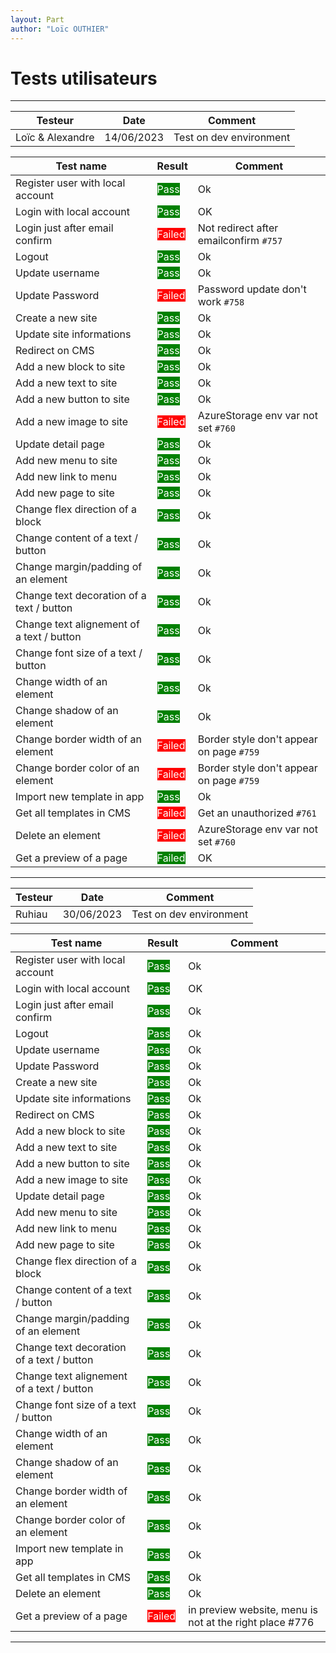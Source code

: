 ```yaml
---
layout: Part
author: "Loïc OUTHIER"
---
```


# Tests utilisateurs

---

| Testeur              | Date       | Comment     |
|----------------------|------------|-------------|
| Loïc & Alexandre    | 14/06/2023 | Test on dev environment|

| Test name                            | Result                                           | Comment                  |
|--------------------------------------|----------------------------------------------------|--------------------------|
| Register user with local account     | <span style="color: white; background-color:green">Pass</span>  | Ok                       |
| Login with local account             | <span style="color: white; background-color:green">Pass</span>  | OK                       |
| Login just after email confirm       | <span style="color: white; background-color:red">Failed</span>   | Not redirect after emailconfirm `#757`|
| Logout                               | <span style="color: white; background-color:green">Pass</span>  | Ok                       |
| Update username                      | <span style="color: white; background-color:green">Pass</span>  | Ok                       |
| Update Password                      | <span style="color: white; background-color:red">Failed</span>   | Password update don't work `#758`|
| Create a new site                    | <span style="color: white; background-color:green">Pass</span>  | Ok                       |
| Update site informations             | <span style="color: white; background-color:green">Pass</span>  | Ok                       |
| Redirect on CMS                      | <span style="color: white; background-color:green">Pass</span>  | Ok                       |
| Add a new block to site              | <span style="color: white; background-color:green">Pass</span>  | Ok                       |
| Add a new text to site               | <span style="color: white; background-color:green">Pass</span>  | Ok                       |
| Add a new button to site             | <span style="color: white; background-color:green">Pass</span>  | Ok                       |
| Add a new image to site              | <span style="color: white; background-color:red">Failed</span>   | AzureStorage env var not set `#760`|
| Update detail page                   | <span style="color: white; background-color:green">Pass</span>  | Ok                       |
| Add new menu to site                 | <span style="color: white; background-color:green">Pass</span>  | Ok                       |
| Add new link to menu                 | <span style="color: white; background-color:green">Pass</span>  | Ok                       |
| Add new page to site                 | <span style="color: white; background-color:green">Pass</span>  | Ok                       |
| Change flex direction of a block     | <span style="color: white; background-color:green">Pass</span>  | Ok                       |
| Change content of a text / button    | <span style="color: white; background-color:green">Pass</span>  | Ok                       |
| Change margin/padding of an element   | <span style="color: white; background-color:green">Pass</span> | Ok                       |
| Change text decoration of a text / button   | <span style="color: white; background-color:green">Pass</span>  | Ok                |
| Change text alignement of a text / button   | <span style="color: white; background-color:green">Pass</span>  | Ok                | 
| Change font size of a text / button   | <span style="color: white; background-color:green">Pass</span>  | Ok                      |
| Change width of an element   | <span style="color: white; background-color:green">Pass</span>           | Ok                      |
| Change shadow of an element   | <span style="color: white; background-color:green">Pass</span>          | Ok                      |
| Change border width of an element   | <span style="color: white; background-color:red">Failed</span>    | Border style don't appear on page `#759`|
| Change border color of an element   | <span style="color: white; background-color:red">Failed</span>    | Border style don't appear on page `#759`|
| Import new template in app          | <span style="color: white; background-color:green">Pass</span>    | Ok                      |
| Get all templates in CMS            | <span style="color: white; background-color:red">Failed</span>    | Get an unauthorized `#761`    |
| Delete an element                   | <span style="color: white; background-color:red">Failed</span>    | AzureStorage env var not set `#760`|
| Get a preview of a page             | <span style="color: white; background-color:green">Failed</span>  | OK                      |




---



| Testeur              | Date       | Comment     |
|----------------------|------------|-------------|
| Ruhiau    | 30/06/2023 | Test on dev environment|

| Test name                            | Result                                           | Comment                  |
|--------------------------------------|----------------------------------------------------|--------------------------|
| Register user with local account     | <span style="color: white; background-color:green">Pass</span>  | Ok                       |
| Login with local account             | <span style="color: white; background-color:green">Pass</span>  | OK                       |
| Login just after email confirm       | <span style="color: white; background-color:green">Pass</span>  | Ok                       |
| Logout                               | <span style="color: white; background-color:green">Pass</span>  | Ok                       |
| Update username                      | <span style="color: white; background-color:green">Pass</span>  | Ok                       |
| Update Password                      | <span style="color: white; background-color:green">Pass</span>  | Ok                       |
| Create a new site                    | <span style="color: white; background-color:green">Pass</span>  | Ok                       |
| Update site informations             | <span style="color: white; background-color:green">Pass</span>  | Ok                       |
| Redirect on CMS                      | <span style="color: white; background-color:green">Pass</span>  | Ok                       |
| Add a new block to site              | <span style="color: white; background-color:green">Pass</span>  | Ok                       |
| Add a new text to site               | <span style="color: white; background-color:green">Pass</span>  | Ok                       |
| Add a new button to site             | <span style="color: white; background-color:green">Pass</span>  | Ok                       |
| Add a new image to site              | <span style="color: white; background-color:green">Pass</span>  | Ok                       |
| Update detail page                   | <span style="color: white; background-color:green">Pass</span>  | Ok                       |
| Add new menu to site                 | <span style="color: white; background-color:green">Pass</span>  | Ok                       |
| Add new link to menu                 | <span style="color: white; background-color:green">Pass</span>  | Ok                       |
| Add new page to site                 | <span style="color: white; background-color:green">Pass</span>  | Ok                       |
| Change flex direction of a block     | <span style="color: white; background-color:green">Pass</span>  | Ok                       |
| Change content of a text / button    | <span style="color: white; background-color:green">Pass</span>  | Ok                       |
| Change margin/padding of an element   | <span style="color: white; background-color:green">Pass</span> | Ok                       |
| Change text decoration of a text / button   | <span style="color: white; background-color:green">Pass</span>  | Ok                |
| Change text alignement of a text / button   | <span style="color: white; background-color:green">Pass</span>  | Ok                | 
| Change font size of a text / button   | <span style="color: white; background-color:green">Pass</span>  | Ok                      |
| Change width of an element   | <span style="color: white; background-color:green">Pass</span>           | Ok                      |
| Change shadow of an element   | <span style="color: white; background-color:green">Pass</span>          | Ok                      |
| Change border width of an element   | <span style="color: white; background-color:green">Pass</span>  | Ok                       |
| Change border color of an element   | <span style="color: white; background-color:green">Pass</span>  | Ok                       |
| Import new template in app          | <span style="color: white; background-color:green">Pass</span>    | Ok                      |
| Get all templates in CMS            | <span style="color: white; background-color:green">Pass</span>  | Ok                       |
| Delete an element                   | <span style="color: white; background-color:green">Pass</span>  | Ok                       |
| Get a preview of a page             | <span style="color: white; background-color:red">Failed</span>  | in preview website, menu is not at the right place #776 |




---
